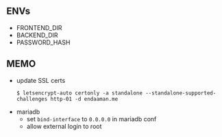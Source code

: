 ## ENVs
- FRONTEND_DIR
- BACKEND_DIR
- PASSWORD_HASH

## MEMO
- update SSL certs
  ```
  $ letsencrypt-auto certonly -a standalone --standalone-supported-challenges http-01 -d endaaman.me
  ```
- mariadb
  - set `bind-interface` to `0.0.0.0` in mariadb conf
  - allow external login to root

